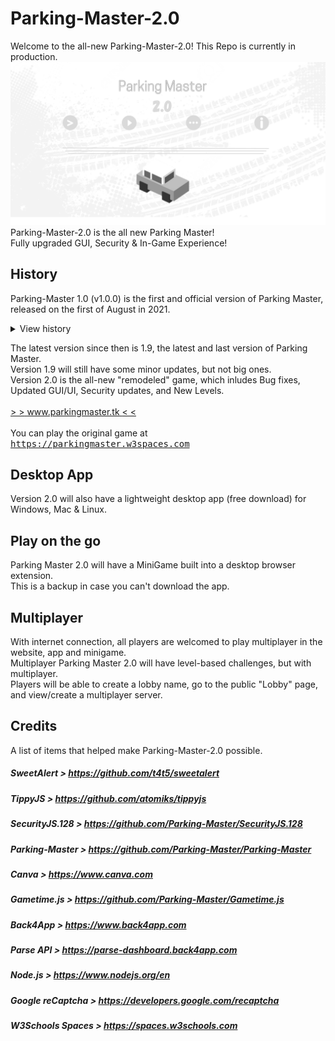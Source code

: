 # Parking-Master-2.0
Welcome to the all-new Parking-Master-2.0! This Repo is currently in production.
<img src="preview.png" />
Parking-Master-2.0 is the all new Parking Master!
<br>
Fully upgraded GUI, Security & In-Game Experience!
<br>
## History
Parking-Master 1.0 (v1.0.0) is the first and official version of Parking Master, released on the first of August in 2021.

<details>
<summary>View history</summary>
<br>
<br>
v1.9
<img src="https://user-images.githubusercontent.com/88283567/164757620-85fd5706-5ef0-4214-882f-1706ae7071e2.png" />
<br>
v1.6
<img src="https://user-images.githubusercontent.com/88283567/164759776-8c5aff07-a96b-44f3-a4d9-9459bdcca2f1.png" />
<br>
< v1.0 (in production)
<img src="https://user-images.githubusercontent.com/88283567/164761406-fb962e3a-d0e9-45e9-b265-6236ee649efe.png" />
<br>
</details>

The latest version since then is 1.9, the latest and last version of Parking Master.
<br>
Version 1.9 will still have some minor updates, but not big ones.
<br>
Version 2.0 is the all-new "remodeled" game, which inludes Bug fixes, Updated GUI/UI, Security updates, and New Levels.
<br>
<br>
[\> \><u> www.parkingmaster.tk </u>\< \<](https://www.parkingmaster.tk)
<br>
<br>
You can play the original game at <kbd>https://parkingmaster.w3spaces.com</kbd>
## Desktop App
Version 2.0 will also have a lightweight desktop app (free download) for Windows, Mac & Linux.
<br>
## Play on the go
Parking Master 2.0 will have a MiniGame built into a desktop browser extension.
<br>
This is a backup in case you can't download the app.
## Multiplayer
With internet connection, all players are welcomed to play multiplayer in the website, app and minigame.
<br>
Multiplayer Parking Master 2.0 will have level-based challenges, but with multiplayer.
<br>
Players will be able to create a lobby name, go to the public "Lobby" page, and view/create a multiplayer server.
## Credits
A list of items that helped make Parking-Master-2.0 possible.

##### SweetAlert \> https://github.com/t4t5/sweetalert
##### TippyJS \> https://github.com/atomiks/tippyjs
##### SecurityJS.128 \> https://github.com/Parking-Master/SecurityJS.128
##### Parking-Master \> https://github.com/Parking-Master/Parking-Master
##### Canva \> https://www.canva.com
##### Gametime.js \> https://github.com/Parking-Master/Gametime.js
##### Back4App \> https://www.back4app.com
##### Parse API \> https://parse-dashboard.back4app.com
##### Node.js \> https://www.nodejs.org/en
##### Google reCaptcha \> https://developers.google.com/recaptcha
##### W3Schools Spaces \> https://spaces.w3schools.com
